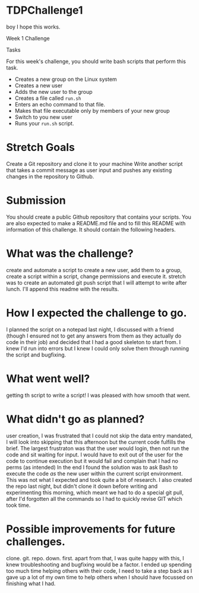 # TDPChallenge1
boy I hope this works.

Week 1 Challenge

Tasks

For this week's challenge, you should write bash scripts that perform this task.

- Creates a new group on the Linux system
- Creates a new user
- Adds the new user to the group
- Creates a file called `run.sh`
- Enters an echo command to that file.
- Makes that file executable only by members of your new group
- Switch to you new user
- Runs your `run.sh` script.

# Stretch Goals

Create a Git repository and clone it to your machine
Write another script that takes a commit message as user input and pushes any existing changes in the repository to Github.

# Submission

You should create a public Github repository that contains your scripts.
You are also expected to make a README.md file and to fill this README with information of this challenge. It should contain the following headers.

# What was the challenge?
create and automate a script to create a new user, add them to a group, create a script within a script, change permissions and execute it. stretch was to create an automated git push script that I will attempt to write after lunch. I'll append this readme with the results.
# How I expected the challenge to go.
I planned the script on a notepad last night, I discussed with a friend (though I ensured not to get any answers from them as they actually do code in their job) and decided that I had a good skeleton to start from. I knew I'd run into errors but I knew I could only solve them through running the script and bugfixing.
# What went well?
getting th script to write a script! I was pleased with how smooth that went.
# What didn't go as planned?
user creation, I was frustrated that I could not skip the data entry mandated, I will look into skipping that this afternoon but the current code fulfills the brief.
The largest frustraton was that the user would login, then not run the code and sit waiting for input. I would have to exit out of the user for the code to continue execution but it would fail and complain that I had no perms (as intended) In the end I found the solution was to ask Bash to execute the code *as* the new user within the current script environment. This was not what I expected and took quite a bit of research.
I also created the repo last night, but didn't clone it down before writing and experimenting this morning, which meant we had to do a special git pull, after I'd forgotten all the commands so I had to quickly revise GIT which took time.
# Possible improvements for future challenges.
clone. git. repo. down. first.
apart from that, I was quite happy with this, I knew troubleshooting and bugfixing would be a factor. I ended up spending too much time helping others with their code, I need to take a step back as I gave up a lot of my own time to help others when I should have focussed on finishing what I had.
